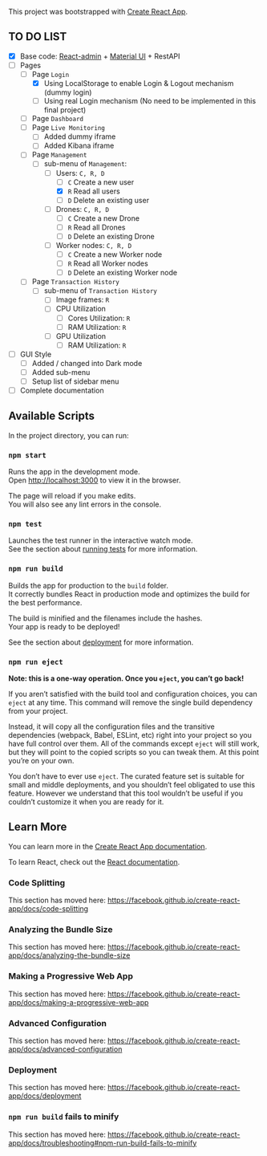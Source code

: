 This project was bootstrapped with [Create React App](https://github.com/facebook/create-react-app).

## TO DO LIST

- [x] Base code: [React-admin](https://marmelab.com/react-admin) + [Material UI](https://material-ui.com/) + RestAPI
- [ ] Pages
    - [ ] Page `Login`
        - [x] Using LocalStorage to enable Login & Logout mechanism (dummy login)
        - [ ] Using real Login mechanism (No need to be implemented in this final project)
    - [ ] Page `Dashboard`
    - [ ] Page `Live Monitoring`
        - [ ] Added dummy iframe
        - [ ] Added Kibana iframe
    - [ ] Page `Management`
        - [ ] sub-menu of `Management`:
            - [ ] Users: `C, R, D`
                - [ ] `C` Create a new user
                - [x] `R` Read all users
                - [ ] `D` Delete an existing user
            - [ ] Drones: `C, R, D`
                - [ ] `C` Create a new Drone
                - [ ] `R` Read all Drones
                - [ ] `D` Delete an existing Drone
            - [ ] Worker nodes: `C, R, D`
                - [ ] `C` Create a new Worker node
                - [ ] `R` Read all Worker nodes
                - [ ] `D` Delete an existing Worker node
    - [ ] Page `Transaction History`
        - [ ] sub-menu of `Transaction History`
            - [ ] Image frames: `R`
            - [ ] CPU Utilization
                - [ ] Cores Utilization: `R`
                - [ ] RAM Utilization: `R`
            - [ ] GPU Utilization
                - [ ] RAM Utilization: `R`
- [ ] GUI Style
    - [ ] Added / changed into Dark mode
    - [ ] Added sub-menu
    - [ ] Setup list of sidebar menu
- [ ] Complete documentation

## Available Scripts

In the project directory, you can run:

### `npm start`

Runs the app in the development mode.<br />
Open [http://localhost:3000](http://localhost:3000) to view it in the browser.

The page will reload if you make edits.<br />
You will also see any lint errors in the console.

### `npm test`

Launches the test runner in the interactive watch mode.<br />
See the section about [running tests](https://facebook.github.io/create-react-app/docs/running-tests) for more information.

### `npm run build`

Builds the app for production to the `build` folder.<br />
It correctly bundles React in production mode and optimizes the build for the best performance.

The build is minified and the filenames include the hashes.<br />
Your app is ready to be deployed!

See the section about [deployment](https://facebook.github.io/create-react-app/docs/deployment) for more information.

### `npm run eject`

**Note: this is a one-way operation. Once you `eject`, you can’t go back!**

If you aren’t satisfied with the build tool and configuration choices, you can `eject` at any time. This command will remove the single build dependency from your project.

Instead, it will copy all the configuration files and the transitive dependencies (webpack, Babel, ESLint, etc) right into your project so you have full control over them. All of the commands except `eject` will still work, but they will point to the copied scripts so you can tweak them. At this point you’re on your own.

You don’t have to ever use `eject`. The curated feature set is suitable for small and middle deployments, and you shouldn’t feel obligated to use this feature. However we understand that this tool wouldn’t be useful if you couldn’t customize it when you are ready for it.

## Learn More

You can learn more in the [Create React App documentation](https://facebook.github.io/create-react-app/docs/getting-started).

To learn React, check out the [React documentation](https://reactjs.org/).

### Code Splitting

This section has moved here: https://facebook.github.io/create-react-app/docs/code-splitting

### Analyzing the Bundle Size

This section has moved here: https://facebook.github.io/create-react-app/docs/analyzing-the-bundle-size

### Making a Progressive Web App

This section has moved here: https://facebook.github.io/create-react-app/docs/making-a-progressive-web-app

### Advanced Configuration

This section has moved here: https://facebook.github.io/create-react-app/docs/advanced-configuration

### Deployment

This section has moved here: https://facebook.github.io/create-react-app/docs/deployment

### `npm run build` fails to minify

This section has moved here: https://facebook.github.io/create-react-app/docs/troubleshooting#npm-run-build-fails-to-minify
